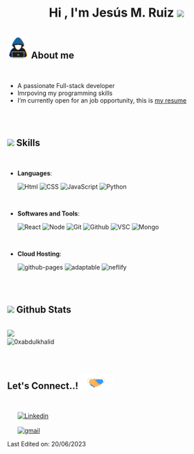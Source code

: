 
<h1 align="center"><b>Hi , I'm Jesús M. Ruiz</b> <img src="https://media.giphy.com/media/hvRJCLFzcasrR4ia7z/giphy.gif" width="35"><h1/>

## <picture><img src = "https://github.com/0xAbdulKhalid/0xAbdulKhalid/raw/main/assets/mdImages/about_me.gif" width = 50px></picture> **About me**

<br>

- A passionate Full-stack developer
- Imrpoving my programming skills
- I’m currently open for an job opportunity, this is [my resume](https://drive.google.com/file/d/1Fh91e861C02S812pqwdecFAJSUk3Pwf4/view?usp=drive_link)

<br><br>

## <img src="https://media2.giphy.com/media/QssGEmpkyEOhBCb7e1/giphy.gif?cid=ecf05e47a0n3gi1bfqntqmob8g9aid1oyj2wr3ds3mg700bl&rid=giphy.gif" width ="25"><b> Skills</b>
<br>


- **Languages**:

  
  <img src="https://img.shields.io/badge/HTML5%20-%23E34F26.svg?style=for-the-badge&logo=html5&logoColor=white" alt="Html"/>
  <img src="https://img.shields.io/badge/CSS%20-%231572B6.svg?style=for-the-badge&logo=css3&logoColor=white)" alt="CSS"/>
  <img src="https://img.shields.io/badge/JavaScript%20-%23F7DF1E.svg?style=for-the-badge&logo=javascript&logoColor=black" alt="JavaScript"/>
  <img src="https://img.shields.io/badge/Python%20-%2314354C.svg?style=for-the-badge&logo=python&logoColor=white" alt="Python"/>
  
<br>

- **Softwares and Tools**:
	
    <img src="https://encrypted-tbn0.gstatic.com/images?q=tbn:ANd9GcQsHHf9xWZEvAlUD58A2wBT7nPvKY3038PPvKZy9SfHLoWdWPOYAQgwJDnwGsvNf0OWFnI&usqp=CAU" alt="React" height="30px" />
    <img src="https://logowik.com/content/uploads/images/nodejs.jpg" alt="Node" height="30px"/>
    <img src="https://img.shields.io/badge/git-%23F05033.svg?style=for-the-badge&logo=git&logoColor=white" alt="Git" height="30px" />
    <img src="https://img.shields.io/badge/github-%23121011.svg?style=for-the-badge&logo=github&logoColor=white" alt="Github" height="30px"/>
    <img src="https://img.shields.io/badge/Visual%20Studio%20Code-0078d7.svg?style=for-the-badge&logo=visual-studio-code&logoColor=white" alt="VSC" height="30px"/>
    <img src="https://encrypted-tbn0.gstatic.com/images?q=tbn:ANd9GcQtPyxRuFMxvwYhHH_x1uY67svR_ruuAmLawD29NYo0sLYwUomzU8_SMn3Z1heEQa7S-Q&usqp=CAU" alt="Mongo" height="30px"/>
    
<br>

- **Cloud Hosting**:
  
  <img src="https://img.shields.io/badge/GitHub%20Pages-%23327FC7.svg?style=for-the-badge&logo=github&logoColor=white" alt = "github-pages" height="30px"/>
  <img src="https://encrypted-tbn0.gstatic.com/images?q=tbn:ANd9GcQQtIpqF27DvuknevLwLgrs9zC9sVSa1zVzwIbtMdZq&s" alt="adaptable" height="30px"/>
  <img src="https://encrypted-tbn0.gstatic.com/images?q=tbn:ANd9GcSGFtuuMl5fQuSnoGD8hyuPgj91oiRWxydIKCNc1ZBEc0TkRdmGCjopqZGQI5ZVsW_gQb0&usqp=CAU" alt="neflify" height="30px"/>
    

<br>


<br>


## <img src="https://media.giphy.com/media/iY8CRBdQXODJSCERIr/giphy.gif" width="35"><b> Github Stats </b>
<br>

<div>
  <img src="https://github-readme-stats.vercel.app/api?username=JesusR-91&include_all_commits=true&count_private=true&show_icons=true&line_height=20&title_color=7A7ADB&icon_color=2234AE&text_color=D3D3D3&bg_color=0,000000,130F40" width="450"/>
	<br>
  <img src="https://github-readme-stats.vercel.app/api/top-langs?username=JesusR-91&show_icons=true&locale=en&layout=compact&line_height=20&title_color=7A7ADB&icon_color=2234AE&text_color=D3D3D3&bg_color=0,000000,130F40" width="375"  alt="0xabdulkhalid"/>
</div>

<br>

<br>

## <b> Let's Connect..!</b><img src="https://github.com/0xAbdulKhalid/0xAbdulKhalid/raw/main/assets/mdImages/handshake.gif" width ="80">
<br>
<div align='left'>

<ul>

<div>
<a href="https://linkedin.com/in/0xabdulkhalid" target="_blank">
<img src= "https://upload.wikimedia.org/wikipedia/commons/thumb/c/ca/LinkedIn_logo_initials.png/640px-LinkedIn_logo_initials.png" alt= "Linkedin" width="50px"/>
</a>
</div>


<br>

<div>
<a href="mailto:jesusruizjaen@gmail.com" target="_blank">
<img src="https://upload.wikimedia.org/wikipedia/commons/thumb/7/7e/Gmail_icon_%282020%29.svg/2560px-Gmail_icon_%282020%29.svg.png" alt="gmail" width="50px"/>
</a>
</div>
	
</ul>
</div>

Last Edited on: 20/06/2023
